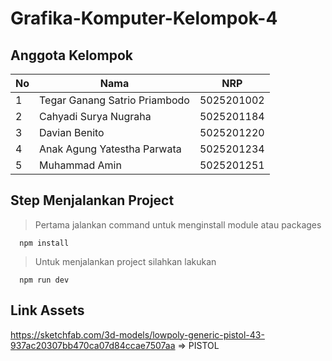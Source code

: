 # Grafika-Komputer-Kelompok-4

## Anggota Kelompok

| **No** | **Nama**                      | **NRP**    |
| ------ | ----------------------------- | ---------- |
| 1      | Tegar Ganang Satrio Priambodo | 5025201002 |
| 2      | Cahyadi Surya Nugraha         | 5025201184 |
| 3      | Davian Benito                 | 5025201220 |
| 4      | Anak Agung Yatestha Parwata   | 5025201234 |
| 5      | Muhammad Amin                 | 5025201251 |

## Step Menjalankan Project
> Pertama jalankan command untuk menginstall module atau packages
```
  npm install
```

> Untuk menjalankan project silahkan lakukan
```
  npm run dev
```

## Link Assets
https://sketchfab.com/3d-models/lowpoly-generic-pistol-43-937ac20307bb470ca07d84ccae7507aa => PISTOL